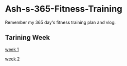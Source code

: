 # Ash-s-365-Fitness-Training
Remember my 365 day's fitness training plan and vlog.

## Tarining Week

[week 1](https://github.com/AlexsanderShaw/Ash-s-365-Fitness-Training/blob/main/week%201/Training.md)

[week 2](https://github.com/AlexsanderShaw/Ash-s-365-Fitness-Training/blob/main/week%202/Training.md)
